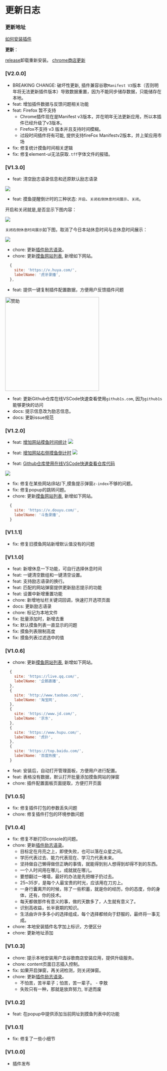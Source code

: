 # 更新日志

### 更新地址

[如何安装插件](https://github.com/OBKoro1/stop-mess-around/wiki/%E5%BF%AB%E9%80%9F%E4%B8%8A%E6%89%8B%E4%BB%A5%E5%8F%8A%E4%BD%BF%E7%94%A8%E8%AF%B4%E6%98%8E#%E5%AE%89%E8%A3%85%E6%8F%92%E4%BB%B6)

**更新**：

[release](https://github.com/OBKoro1/stop-mess-around/releases)卸载重新安装。
[chrome商店更新](https://chrome.google.com/webstore/detail/stop-mess-around/gbjbkekbbjbieijpebieifkmahlagncm/related?hl=zh-CN)

<!-- TODO: 文档示例图片和issue.md图片替换 -->
<!-- TODO: 摸鱼时间逻辑修改 -->

### [V2.0.0]
* BREAKING CHANGE: 破坏性更新, 插件兼容谷歌`Manifest V3`版本（否则明年将无法更新插件版本）导致数据重置，因为不能同步储存数据，只能储存在本地。
* feat: 增加插件数据与反馈问题相关功能
* feat: Firefox 暂不支持
  * Chrome插件现在是Manifest v3版本，并在明年无法更新应用，所以本插件已经升级了v3版本。
  * Firefox不支持 v3 版本并且支持时间模糊。
  * 过段时间插件将有可能, 提供支持fireFox Manifestv2版本，并上架应用市场
* fix: 修复统计摸鱼时间相关逻辑
* fix: 修复element-ui无法获取`.tff`字体文件的报错。

### [V1.3.0]

* feat: 清空励志语录信息和还原默认励志语录

![](https://github.com/OBKoro1/stop-mess-around/raw/dev/static/feat/clearList.jpeg?raw=true)

* feat: 摸鱼提醒倒计时的三种状态: `开启`、`关闭右侧休息时间展示`、`关闭`。

开启和关闭就是,是否显示下图内容：

![](https://github.com/OBKoro1/stop-mess-around/raw/dev/static/feat/restTipTime.jpg?raw=true)

`关闭右侧休息时间展示`如下图，取消了今日本站休息时间与总休息时间展示：

![](https://github.com/OBKoro1/stop-mess-around/raw/dev/static/feat/closeRestTimeStatistics.jpeg?raw=true)

* chore: 更新[插件励志语录](https://github.dev/OBKoro1/stop-mess-around/blob/8f40ff0f9138398b1199d977461e6305033d8f81/src/utils/default-setting/tip-arr.js#L8)。
* chore: 更新[摸鱼网站列表](https://github.com/OBKoro1/stop-mess-around/blob/master/src/utils/default-setting/default-list.js), 新增如下网站。
```js
  {
    site: 'https://v.huya.com/',
    labelName: '虎牙录播',
  },
```
* feat: 提供一键复制插件配置数据，方便用户反馈插件问题

<img src="https://github.com/OBKoro1/stop-mess-around/raw/dev/static/feat/getData.jpeg" alt="赞助" width="300px"/>

* feat: 更新Github仓库在线VSCode快速查看使用`github1s.com`, 因为`github1s`能够更快的访问
* docs: 提示信息改为励志信息。
* docs: 更新issue规范

### [V1.2.0]

* feat: [增加网站摸鱼时间统计](https://github.com/OBKoro1/stop-mess-around/wiki/%E5%8A%9F%E8%83%BD%E7%A4%BA%E4%BE%8B%E4%BB%A5%E5%8F%8A%E4%BD%BF%E7%94%A8%E8%AF%B4%E6%98%8E#%E6%91%B8%E9%B1%BC%E7%BB%9F%E8%AE%A1)
![](https://github.com/OBKoro1/stop-mess-around/blob/dev/static/feat/touchFishTable.jpg?raw=true)
* feat: [增加网站右侧摸鱼倒计时](https://github.com/OBKoro1/stop-mess-around/wiki/%E5%8A%9F%E8%83%BD%E7%A4%BA%E4%BE%8B%E4%BB%A5%E5%8F%8A%E4%BD%BF%E7%94%A8%E8%AF%B4%E6%98%8E#%E6%91%B8%E9%B1%BC%E7%BB%9F%E8%AE%A1)
![](https://github.com/OBKoro1/stop-mess-around/blob/dev/static/feat/restTipTime.jpg?raw=true)

* feat: [Github仓库使用在线VSCode快速查看仓库代码](https://github.com/OBKoro1/stop-mess-around/wiki/%E5%8A%9F%E8%83%BD%E7%A4%BA%E4%BE%8B%E4%BB%A5%E5%8F%8A%E4%BD%BF%E7%94%A8%E8%AF%B4%E6%98%8E#github%E4%BB%93%E5%BA%93%E9%A1%B5%E9%9D%A2%E5%BF%AB%E9%80%9F%E6%9F%A5%E7%9C%8B%E4%BB%93%E5%BA%93%E4%BB%A3%E7%A0%81)

![](https://github.com/OBKoro1/stop-mess-around/raw/dev/static/feat/lookCode.jpg?raw=true)

* fix: 修复在某些网站(B站)下,摸鱼提示弹窗`z-index`不够的问题。
* fix: 修复popup的跳转问题。
* chore: 更新[摸鱼网站列表](https://github.com/OBKoro1/stop-mess-around/blob/master/src/utils/Default.js), 新增如下网站。

```js
  {
    site: 'https://v.douyu.com/',
    labelName: '斗鱼录播',
  }
```

### [V1.1.1]

* fix: 修复旧摸鱼网站新增默认值没有的问题

### [V1.1.0]


* feat: 新增休息一下功能，可自行选择休息时间
* feat:  一键清空数组和一键清空设置。
* feat: 支持励志语录的换行。
* feat: 匹配的网站弹窗提供更新励志提示的功能
* feat: 设置中新增重置功能
* chore: 新增地址栏关键词回调，快速打开选项页面
* docs: 更新励志语录
* chore: 标记为本地文件
* fix: 批量添加时，新增去重
* fix: 默认摸鱼列表一直显示的问题
* fix: 摸鱼列表限制高度
* fix: 摸鱼列表过滤选中的值

### [V1.0.6]

* chore: 更新[摸鱼网站列表](https://github.com/OBKoro1/stop-mess-around/blob/master/src/utils/Default.js), 新增如下网站。
```js
  {
    site: 'https://live.qq.com/',
    labelName: '企鹅直播',
  },
  {
    site: 'http://www.taobao.com/',
    labelName: '淘宝网',
  },
  {
    site: 'https://www.jd.com/',
    labelName: '京东',
  },
  {
    site: 'https://www.hupu.com/',
    labelName: '虎扑',
  },
  {
    site: 'https://top.baidu.com/',
    labelName: '百度热搜',
  }
```
* feat: 安装后，自动打开管理面板，方便用户进行配置。
* feat: 表格没有数据，默认打开批量添加摸鱼网站的弹窗
* chore: 插件配置面板页面提取，方便打开页面

### [V1.0.5]

* fix: 修复插件打包的参数丢失问题
* chore: 修复插件打包的环境参数问题

### [V1.0.4]

* fix: 修复不断打印console的问题。
* chore: 更新[插件励志语录](https://github.dev/OBKoro1/stop-mess-around/blob/8f40ff0f9138398b1199d977461e6305033d8f81/src/utils/default-setting/tip-arr.js#L8)。
    * 目标定在月亮之上，即使失败，也可以落在众星之间。
    * 学历代表过去、能力代表现在、学习力代表未来。
    * 坚持做自己懒得做但正确的事情，就能得到别人想得到却得不到的东西。
    * 一个人时间用在哪儿，成就就在哪儿。
    * 要想翻过一堵墙，最好的办法是先把帽子扔过去。
    * 25~35岁，是每个人最宝贵的时光，应该用在刀刃上。
    * 一身行囊离开的时候，除了一些积蓄，就是你的经历，你的态度，你的身体，还有，你的技术。
    * 每天都做那件有意义的事，做的天数多了，人生就有意义了。
    * 识别高收益，长半衰期的知识。
    * 生活由许许多多小的选择组成，每个选择都倾向于舒服的，最终将一事无成。
* chore: 本地安装插件名字加上标识，方便区分
* chore: 更新地址添加

### [V1.0.3]

* chore: 提示本地安装用户去谷歌商店安装应用，提供升级服务。
* chore: content页面日志插入控制。
* fix: 如果开启弹窗，再关闭检测，则关闭弹窗。
* chore: 更新[插件励志语录](https://github.dev/OBKoro1/stop-mess-around/blob/8f40ff0f9138398b1199d977461e6305033d8f81/src/utils/default-setting/tip-arr.js#L8)。
    * 不怕苦，苦半辈子；怕苦，苦一辈子。 - 李敖
    * 失败只有一种，那就是放弃努力, 半途而废

### [V1.0.2]

* feat: 在popup中提供添加当前网址到摸鱼列表中的功能

### [V1.0.1]

* fix: 修复了一些小细节

### [V1.0.0]

* 插件发布